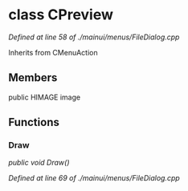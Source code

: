 # class CPreview

*Defined at line 58 of ./mainui/menus/FileDialog.cpp*

Inherits from CMenuAction



## Members

public HIMAGE image



## Functions

### Draw

*public void Draw()*

*Defined at line 69 of ./mainui/menus/FileDialog.cpp*



